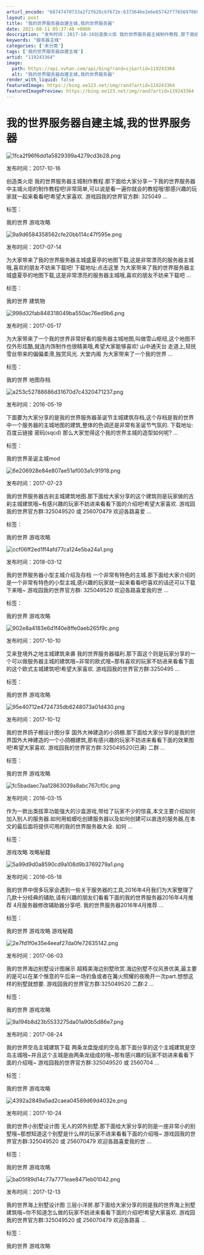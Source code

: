 ```yaml
---
arturl_encode: "68747470733a2f2f626c6f672e:6373646e2e6e65742f77656978696e5f34323531313736392f:61727469636c652f64657461696c732f313139323433333634"
layout: post
title: "我的世界服务器自建主城,我的世界服务器"
date: 2021-08-11 05:37:48 +0800
description: "发布时间：2017-10-16创造类火炬 我的世界服务器主城制作教程.那下面给大家分享一下我的世界服"
keywords: "服务器主城"
categories: ['未分类']
tags: ['我的世界服务器自建主城']
artid: "119243364"
image:
  path: https://api.vvhan.com/api/bing?rand=sj&artid=119243364
  alt: "我的世界服务器自建主城,我的世界服务器"
render_with_liquid: false
featuredImage: https://bing.ee123.net/img/rand?artid=119243364
featuredImagePreview: https://bing.ee123.net/img/rand?artid=119243364
---
```


# 我的世界服务器自建主城,我的世界服务器

![1fca2f96f6dd1a5829399a4279cd3b28.png](https://i-blog.csdnimg.cn/blog_migrate/3873f3a90e0c1a2b72016eb1692f5a2e.jpeg)

发布时间：2017-10-16

创造类火炬 我的世界服务器主城制作教程.那下面给大家分享一下我的世界服务器中主城火炬的制作教程吧!非常简单,可以说是看一遍你就会的教程哦!那感兴趣的玩家就一起来看看吧!希望大家喜欢. 游戏园我的世界官方群: 325049 ...

标签：

我的世界 游戏攻略

![9a9d6584358562cfe20bb114c47f595e.png](https://i-blog.csdnimg.cn/blog_migrate/3454413750c0854dbec9200ff4517d61.png)

发布时间：2017-07-14

为大家带来了我的世界服务器主城盛夏亭的地图下载,这是非常漂亮的服务器主城哦,喜欢的朋友不妨来下载吧! 下载地址:点击这里 为大家带来了我的世界服务器主城盛夏亭的地图下载,这是非常漂亮的服务器主城哦,喜欢的朋友不妨来下载吧 ...

标签：

我的世界 建筑物

![998d32fab848318049ba550ac76ed9b6.png](https://i-blog.csdnimg.cn/blog_migrate/c69255b4f22ffd79e2bc793900c85f07.jpeg)

发布时间：2017-05-17

为大家带来了一个我的世界非常好看的服务器主城地图,叫做雪山枢纽,这个地图不仅外形炫酷,就连内饰制作也很精美哦,希望大家能够喜欢! 山中通天台 走道上,轻抚雪丝带来的偏偏柔滑,独赏风光. 大堂内阁 为大家带来了一个我的世界 ...

标签：

我的世界 地图存档

![a253c52788686d31670d7c4320471237.png](https://i-blog.csdnimg.cn/blog_migrate/093c7ee1fdbba6b7610b788d7c98508c.jpeg)

发布时间：2016-05-19

下面要为大家分享的是我的世界服务器圣诞节主城建筑存档,这个存档是我的世界中一个服务器的主城地图的建筑,整体的色调还是非常有圣诞节气氛的. 下载地址:百度云链接 密码(sqcd) 那么大家觉得这个我的世界主城的造型如何呢? ...

标签：

我的世界圣诞主城mod

![6e206928e84e807ae51af003a1c91918.png](https://i-blog.csdnimg.cn/blog_migrate/f6d2f235c9304d24e2318e4b32a8dbb6.jpeg)

发布时间：2017-07-23

我的世界服务器古剎主城建筑地图.那下面给大家分享的这个建筑则是玩家做的古刹主城建筑哦~有感兴趣的玩家不妨进来看看下面的介绍吧!希望大家喜欢. 游戏园我的世界官方群:325049520 或 256070479 欢迎各路喜爱 ...

标签：

我的世界 游戏攻略

![ccf06ff2ed1ff4afd77ca124e5ba24a1.png](https://i-blog.csdnimg.cn/blog_migrate/96d690015312bde6d0d2ebcaf7a3472f.jpeg)

发布时间：2018-03-12

我的世界服务器小型主城介绍及存档 一个非常有特色的主城.那下面给大家介绍的是一个非常有特色的小型主城,感兴趣的玩家就一起来看看吧!喜欢的话还可以下载下来哦~ 游戏园我的世界官方群: 325049520 欢迎各路喜爱我的世 ...

标签：

我的世界 游戏攻略

![902e8a4183e6d1f40e8ffe0aeb265f9c.png](https://i-blog.csdnimg.cn/blog_migrate/2b0005b0fcea74b026ebf5137c00530d.jpeg)

发布时间：2017-10-10

艾来登境外之地主城建筑来袭 我的世界服务器福利.那下面这个则是玩家分享的一个可以做服务器主城的建筑哦~非常的欧式哦~那有喜欢的玩家不妨进来看看下面的这个欧式主城建筑吧!希望大家喜欢. 游戏园我的世界官方群:3250495 ...

标签：

我的世界 游戏攻略

![95e40712e4724735db6248073a01d430.png](https://i-blog.csdnimg.cn/blog_migrate/d61a370bb3fa92bf18626ca0c82c0599.jpeg)

发布时间：2017-10-12

我的世界鸽子棚设计图分享 国外大神建造的小鸽棚.那下面给大家分享的是我的世界国外大神建造的一个小鸽棚建筑,那有感兴趣的玩家不妨进来看看下面的效果图吧!希望大家喜欢. 游戏园我的世界官方群:325049520(已满) 二群 ...

标签：

我的世界 游戏攻略

![fc5badaec7aa12863039a8abc767cf0c.png](https://i-blog.csdnimg.cn/blog_migrate/2612e5c424a86449e137dc56651ebf9d.jpeg)

发布时间：2016-03-15

作为一款出类拔萃功能强大的沙盒游戏,带给了玩家不少的惊喜,本文主要介绍如何加入别人的服务器.如何用蛤蟆吃创建服务器以及如何创建可以直连的服务器,在本文的最后面将提供可用的我的世界服务器大全. 如何 ...

标签：

游戏攻略 攻略秘籍

![5a99d9d0a8590cd9a108d9b3769279a1.png](https://i-blog.csdnimg.cn/blog_migrate/920846db0c6044038e27d6284db2e110.jpeg)

发布时间：2016-05-18

我的世界中很多玩家会遇到一些关于服务器的工具,2016年4月我们为大家整理了几款十分经典的辅助,请有兴趣的朋友们看看下面的我的世界服务器2016年4月推荐 4月服务器修改辅助器分享吧. 我的世界服务器2016年4月推荐 ...

标签：

我的世界 游戏攻略 游戏秘籍

![2e7fd1f0e35e4eeaf27da0fe72635142.png](https://i-blog.csdnimg.cn/blog_migrate/060f05c62a228db1102476faa896de1f.jpeg)

发布时间：2017-06-03

我的世界海边别墅设计图展示 超精美海边别墅欣赏.海边别墅不仅风景优美,最主要的是可以在某个惬意的午后来一场钓鱼或者在篝火照耀的夜晚开一次part.想想这样的别墅就想要. 游戏园我的世界官方群:325049520 二群:2 ...

标签：

我的世界 游戏攻略

![9a194b8d23b5533275da01a90b5d86e7.png](https://i-blog.csdnimg.cn/blog_migrate/a06cb008e5be90f7551e9edec90fee4d.jpeg)

发布时间：2017-08-24

我的世界空岛主城建筑下载 两条龙盘旋成的空岛.那下面分享的这个主城建筑是空岛主城哦~并且这个主城是由两条龙组成的哦~那有感兴趣的玩家不妨进来看看下面的介绍哦~ 游戏园我的世界官方群:325049520 或 2560704 ...

标签：

我的世界 游戏攻略

![4392a2849a5ad2caea04589d69d4032e.png](https://i-blog.csdnimg.cn/blog_migrate/38f222a53f97bc48e67c7efc32e61074.jpeg)

发布时间：2017-10-24

我的世界小别墅设计图 无人的郊外别墅.那下面给大家分享的则是一座非常小的别墅哦~那想知道这个别墅是什么样的玩家不进来看看下面的介绍哦~ 游戏园我的世界官方群:325049520 或 256070479 欢迎各路喜爱我的世 ...

标签：

我的世界 游戏攻略

![ba05f89d14c77a7771eae8471eb01042.png](https://i-blog.csdnimg.cn/blog_migrate/89a29941d18165590bd7007792dc56eb.jpeg)

发布时间：2017-12-13

我的世界海上别墅设计图 三层小洋房.那下面给大家分享的则是我的世界海上别墅建筑哦~你不知道怎么做的玩家不妨进来看看下面的介绍吧!希望大家喜欢. 游戏园我的世界官方群:325049520 或 256070479 欢迎各路喜 ...

标签：

我的世界 游戏攻略